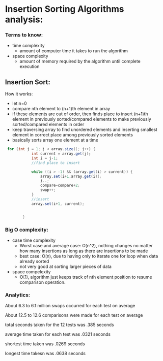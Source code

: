 # Insertion Sorting Algorithms analysis:
### Terms to know:
  - time complexity 
      - amount of computer time it takes to run the algorithm
  - space complexity
      - amount of memory required by the algorithm until complete execution
## Insertion Sort:
How it works:
  - let n=0
  - compare nth element to (n+1)th element in array
  - if these elements are out of order, then finds place to insert (n+1)th element in previously sorted/compared elements to make previously sorted/compared elements in order
  - keep traversing array to find unordered elements and inserting smallest element in correct place among previously sorted elements
  - basically sorts array one element at a time
``` java
 for (int j = 1; j < array.size(); j++) {
            int current = array.get(j);
            int i = j-1;
            //find place to insert

            while ((i > -1) && (array.get(i) > current)) {
                array.set(i+1,array.get(i));
                i--;
                compare=compare+2;
                swap++;
            }
            //insert
            array.set(i+1, current);


        }
```
### Big O complexity:
  - case time complexity
      - Worst case and average case: O(n^2), nothing changes no matter how many insertions as long as there are insertions to be made
      - best case: O(n), due to having only to iterate one for loop when data already sorted
      - not very good at sorting larger pieces of data
  - space compelexity
      - O(1), algorithm just keeps track of nth element position to resume comparison operation. 
### Analytics:
About 6.3 to 6.1 million swaps occurred for each test on average

About 12.5 to 12.6 comparisons were made for each test on average

total seconds taken for the 12 tests was .385 seconds

average time taken for each test was .0321 seconds

shortest time taken was .0269 seconds

longest time takesn was .0638 seconds
